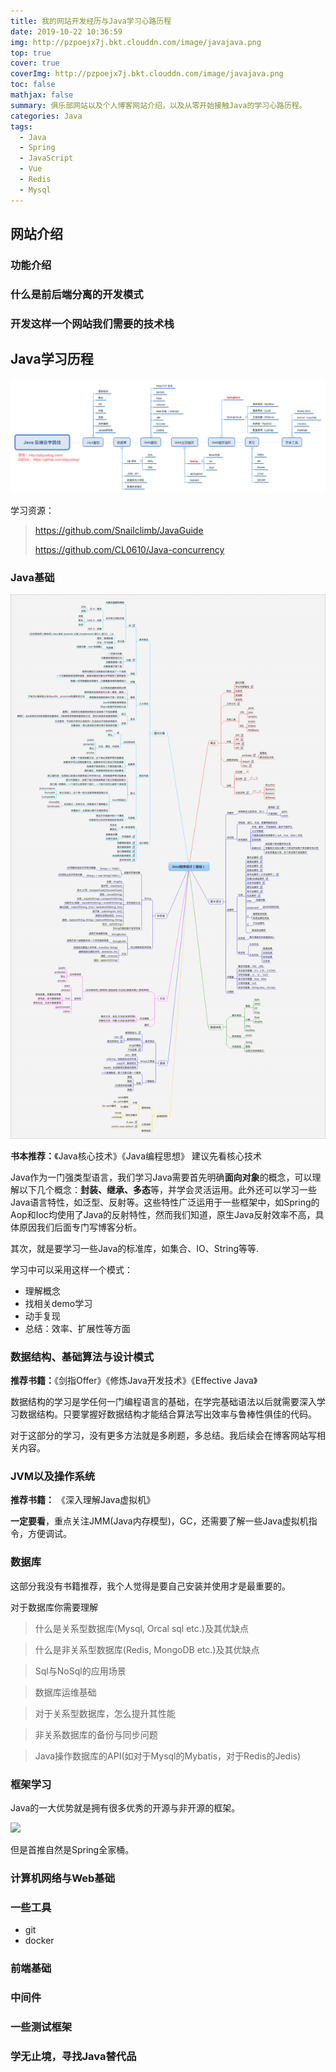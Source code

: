 ```yaml
---
title: 我的网站开发经历与Java学习心路历程
date: 2019-10-22 10:36:59
img: http://pzpoejx7j.bkt.clouddn.com/image/javajava.png
top: true
cover: true
coverImg: http://pzpoejx7j.bkt.clouddn.com/image/javajava.png
toc: false
mathjax: false
summary: 俱乐部网站以及个人博客网站介绍，以及从零开始接触Java的学习心路历程。
categories: Java
tags:
  - Java
  - Spring
  - JavaScript
  - Vue
  - Redis
  - Mysql
---
```


## 网站介绍
### 功能介绍
### 什么是前后端分离的开发模式
### 开发这样一个网站我们需要的技术栈
## Java学习历程
![Java后端学习路线](我的网站开发经历与Java学习心路历程/javaweblearningroute.png)

学习资源：
> https://github.com/Snailclimb/JavaGuide
>
> https://github.com/CL0610/Java-concurrency

### Java基础
![Java基础思维导图](我的网站开发经历与Java学习心路历程/JavaBase.jpg)

**书本推荐：**《Java核心技术》《Java编程思想》 建议先看核心技术

Java作为一门强类型语言，我们学习Java需要首先明确**面向对象**的概念，可以理解以下几个概念：**封装、继承、多态**等，并学会灵活运用。此外还可以学习一些Java语言特性，如泛型、反射等。这些特性广泛运用于一些框架中，如Spring的Aop和Ioc均使用了Java的反射特性，然而我们知道，原生Java反射效率不高，具体原因我们后面专门写博客分析。

其次，就是要学习一些Java的标准库，如集合、IO、String等等.

学习中可以采用这样一个模式：
+ 理解概念
+ 找相关demo学习
+ 动手复现
+ 总结：效率、扩展性等方面

### 数据结构、基础算法与设计模式

**推荐书籍：**《剑指Offer》《修炼Java开发技术》《Effective Java》

数据结构的学习是学任何一门编程语言的基础，在学完基础语法以后就需要深入学习数据结构。只要掌握好数据结构才能结合算法写出效率与鲁棒性俱佳的代码。

对于这部分的学习，没有更多方法就是多刷题，多总结。我后续会在博客网站写相关内容。

### JVM以及操作系统
**推荐书籍：** 《深入理解Java虚拟机》

**一定要看**，重点关注JMM(Java内存模型)，GC，还需要了解一些Java虚拟机指令，方便调试。

### 数据库
这部分我没有书籍推荐，我个人觉得是要自己安装并使用才是最重要的。

对于数据库你需要理解
> 什么是关系型数据库(Mysql, Orcal sql etc.)及其优缺点

> 什么是非关系型数据库(Redis, MongoDB etc.)及其优缺点

> Sql与NoSql的应用场景

> 数据库运维基础

> 对于关系型数据库，怎么提升其性能

> 非关系数据库的备份与同步问题

> Java操作数据库的API(如对于Mysql的Mybatis，对于Redis的Jedis)
### 框架学习
Java的一大优势就是拥有很多优秀的开源与非开源的框架。

![](http://pzpoejx7j.bkt.clouddn.com/JustCopyIt.jpg)

但是首推自然是Spring全家桶。


### 计算机网络与Web基础
### 一些工具
 + git
 + docker
### 前端基础
### 中间件
### 一些测试框架
### 学无止境，寻找Java替代品
